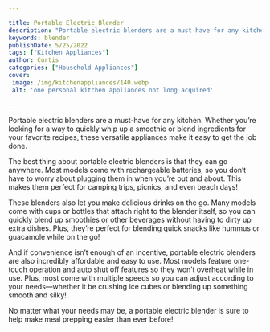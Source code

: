 ```yaml
---

title: Portable Electric Blender
description: "Portable electric blenders are a must-have for any kitchen. Whether you’re looking for a way to quickly whip up a smoothie or blen...lets find out"
keywords: blender
publishDate: 5/25/2022
tags: ["Kitchen Appliances"]
author: Curtis
categories: ["Household Appliances"]
cover: 
 image: /img/kitchenappliances/140.webp
 alt: 'one personal kitchen appliances not long acquired'

---
```


Portable electric blenders are a must-have for any kitchen. Whether you’re looking for a way to quickly whip up a smoothie or blend ingredients for your favorite recipes, these versatile appliances make it easy to get the job done. 

The best thing about portable electric blenders is that they can go anywhere. Most models come with rechargeable batteries, so you don’t have to worry about plugging them in when you’re out and about. This makes them perfect for camping trips, picnics, and even beach days! 

These blenders also let you make delicious drinks on the go. Many models come with cups or bottles that attach right to the blender itself, so you can quickly blend up smoothies or other beverages without having to dirty up extra dishes. Plus, they’re perfect for blending quick snacks like hummus or guacamole while on the go! 

And if convenience isn’t enough of an incentive, portable electric blenders are also incredibly affordable and easy to use. Most models feature one-touch operation and auto shut off features so they won’t overheat while in use. Plus, most come with multiple speeds so you can adjust according to your needs—whether it be crushing ice cubes or blending up something smooth and silky! 

No matter what your needs may be, a portable electric blender is sure to help make meal prepping easier than ever before!
